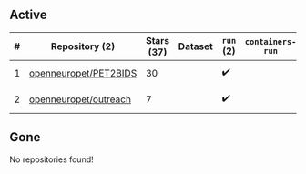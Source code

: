 ## Active
| # | Repository (2) | Stars (37) | Dataset | `run` (2) | `containers-run` | Last Modified |
| --- | --- | --- | --- | --- | --- | --- |
| 1 | [openneuropet/PET2BIDS](https://github.com/openneuropet/PET2BIDS) | 30 |  | :heavy_check_mark: |  | 2025-09-10 02:23:52+00:00 |
| 2 | [openneuropet/outreach](https://github.com/openneuropet/outreach) | 7 |  | :heavy_check_mark: |  | 2025-09-29 09:21:57+00:00 |

## Gone
No repositories found!
